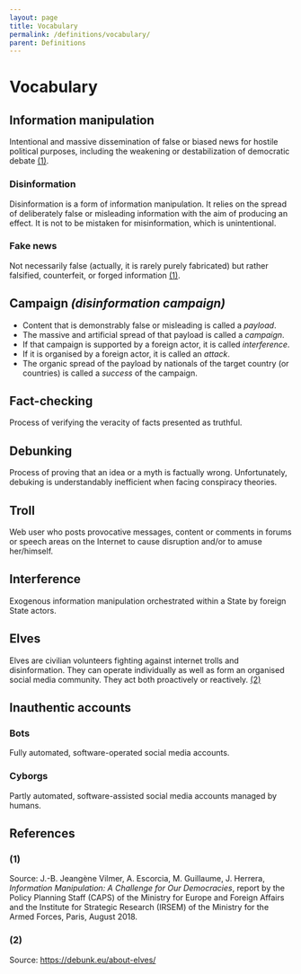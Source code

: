 ```yaml
---
layout: page
title: Vocabulary
permalink: /definitions/vocabulary/
parent: Definitions
---
```


# Vocabulary

## Information manipulation

Intentional and massive dissemination of false or biased news for hostile political purposes, including  the weakening or destabilization of democratic debate [(1)](https://github.com/Ndpnt/desinfo.quaidorsay.fr-wiki/wiki/Vocabulary#1).

### Disinformation

Disinformation is a form of information manipulation. It relies on the spread of deliberately false or misleading information with the aim of producing an effect. It is not to be mistaken for misinformation, which is unintentional.

### Fake news

Not necessarily false (actually, it is rarely purely fabricated) but rather falsified, counterfeit, or forged information [(1)](https://github.com/Ndpnt/desinfo.quaidorsay.fr-wiki/wiki/Vocabulary#1).


## Campaign _(disinformation campaign)_

- Content that is demonstrably false or misleading is called a _payload_.
- The massive and artificial spread of that payload is called a _campaign_.
- If that campaign is supported by a foreign actor, it is called _interference_.
- If it is organised by a foreign actor, it is called an _attack_.
- The organic spread of the payload by nationals of the target country (or countries) is called a _success_ of the campaign.

## Fact-checking

Process of verifying the veracity of facts presented as truthful.

## Debunking

Process of proving that an idea or a myth is factually wrong. Unfortunately, debuking is understandably inefficient when facing conspiracy theories.

## Troll

Web user who posts provocative messages, content or comments in forums or speech areas on the Internet to cause disruption and/or to amuse her/himself.

## Interference

Exogenous information manipulation orchestrated within a State by foreign State actors.

## Elves

Elves are civilian volunteers fighting against internet trolls and disinformation. They can operate individually as well as form an organised social media community. They act both proactively or reactively. [(2)](https://github.com/Ndpnt/desinfo.quaidorsay.fr-wiki/wiki/Vocabulary#2)

## Inauthentic accounts

### Bots

Fully automated, software-operated social media accounts.

### Cyborgs

Partly automated, software-assisted social media accounts managed by humans.


## References

### (1)
Source: J.-B. Jeangène Vilmer, A. Escorcia, M. Guillaume, J. Herrera, _Information Manipulation: A Challenge for Our Democracies_, report by the Policy Planning Staff (CAPS) of the Ministry for Europe and Foreign Affairs and the Institute for Strategic Research (IRSEM) of the Ministry for the Armed Forces, Paris, August  2018.

### (2)
Source: https://debunk.eu/about-elves/

